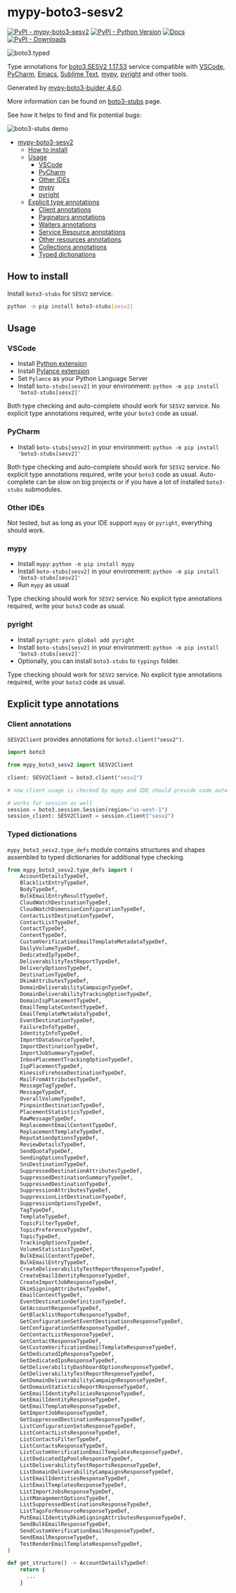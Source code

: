 # mypy-boto3-sesv2

[![PyPI - mypy-boto3-sesv2](https://img.shields.io/pypi/v/mypy-boto3-sesv2.svg?color=blue)](https://pypi.org/project/mypy-boto3-sesv2)
[![PyPI - Python Version](https://img.shields.io/pypi/pyversions/mypy-boto3-sesv2.svg?color=blue)](https://pypi.org/project/mypy-boto3-sesv2)
[![Docs](https://img.shields.io/readthedocs/mypy-boto3-builder.svg?color=blue)](https://mypy-boto3-builder.readthedocs.io/)
[![PyPI - Downloads](https://img.shields.io/pypi/dw/mypy-boto3-sesv2?color=blue)](https://pypistats.org/packages/mypy-boto3-sesv2)

![boto3.typed](https://github.com/vemel/mypy_boto3_builder/raw/master/logo.png)

Type annotations for
[boto3.SESV2 1.17.53](https://boto3.amazonaws.com/v1/documentation/api/1.17.53/reference/services/sesv2.html#SESV2) service
compatible with
[VSCode](https://code.visualstudio.com/),
[PyCharm](https://www.jetbrains.com/pycharm/),
[Emacs](https://www.gnu.org/software/emacs/),
[Sublime Text](https://www.sublimetext.com/),
[mypy](https://github.com/python/mypy),
[pyright](https://github.com/microsoft/pyright)
and other tools.

Generated by [mypy-boto3-buider 4.6.0](https://github.com/vemel/mypy_boto3_builder).

More information can be found on [boto3-stubs](https://pypi.org/project/boto3-stubs/) page.

See how it helps to find and fix potential bugs:

![boto3-stubs demo](https://github.com/vemel/mypy_boto3_builder/raw/master/demo.gif)

- [mypy-boto3-sesv2](#mypy-boto3-sesv2)
  - [How to install](#how-to-install)
  - [Usage](#usage)
    - [VSCode](#vscode)
    - [PyCharm](#pycharm)
    - [Other IDEs](#other-ides)
    - [mypy](#mypy)
    - [pyright](#pyright)
  - [Explicit type annotations](#explicit-type-annotations)
    - [Client annotations](#client-annotations)
    - [Paginators annotations](#paginators-annotations)
    - [Waiters annotations](#waiters-annotations)
    - [Service Resource annotations](#service-resource-annotations)
    - [Other resources annotations](#other-resources-annotations)
    - [Collections annotations](#collections-annotations)
    - [Typed dictionations](#typed-dictionations)

## How to install

Install `boto3-stubs` for `SESV2` service.

```bash
python -m pip install boto3-stubs[sesv2]
```

## Usage

### VSCode

- Install [Python extension](https://marketplace.visualstudio.com/items?itemName=ms-python.python)
- Install [Pylance extension](https://marketplace.visualstudio.com/items?itemName=ms-python.vscode-pylance)
- Set `Pylance` as your Python Language Server
- Install `boto-stubs[sesv2]` in your environment: `python -m pip install 'boto3-stubs[sesv2]'`

Both type checking and auto-complete should work for `SESV2` service.
No explicit type annotations required, write your `boto3` code as usual.

### PyCharm

- Install `boto-stubs[sesv2]` in your environment: `python -m pip install 'boto3-stubs[sesv2]'`

Both type checking and auto-complete should work for `SESV2` service.
No explicit type annotations required, write your `boto3` code as usual.
Auto-complete can be slow on big projects or if you have a lot of installed `boto3-stubs` submodules.

### Other IDEs

Not tested, but as long as your IDE support `mypy` or `pyright`, everything should work.

### mypy

- Install `mypy`: `python -m pip install mypy`
- Install `boto-stubs[sesv2]` in your environment: `python -m pip install 'boto3-stubs[sesv2]'`
- Run `mypy` as usual

Type checking should work for `SESV2` service.
No explicit type annotations required, write your `boto3` code as usual.

### pyright

- Install `pyright`: `yarn global add pyright`
- Install `boto-stubs[sesv2]` in your environment: `python -m pip install 'boto3-stubs[sesv2]'`
- Optionally, you can install `boto3-stubs` to `typings` folder.

Type checking should work for `SESV2` service.
No explicit type annotations required, write your `boto3` code as usual.

## Explicit type annotations

### Client annotations

`SESV2Client` provides annotations for `boto3.client("sesv2")`.

```python
import boto3

from mypy_boto3_sesv2 import SESV2Client

client: SESV2Client = boto3.client("sesv2")

# now client usage is checked by mypy and IDE should provide code auto-complete

# works for session as well
session = boto3.session.Session(region="us-west-1")
session_client: SESV2Client = session.client("sesv2")
```








### Typed dictionations

`mypy_boto3_sesv2.type_defs` module contains structures and shapes assembled
to typed dictionaries for additional type checking.

```python
from mypy_boto3_sesv2.type_defs import (
    AccountDetailsTypeDef,
    BlacklistEntryTypeDef,
    BodyTypeDef,
    BulkEmailEntryResultTypeDef,
    CloudWatchDestinationTypeDef,
    CloudWatchDimensionConfigurationTypeDef,
    ContactListDestinationTypeDef,
    ContactListTypeDef,
    ContactTypeDef,
    ContentTypeDef,
    CustomVerificationEmailTemplateMetadataTypeDef,
    DailyVolumeTypeDef,
    DedicatedIpTypeDef,
    DeliverabilityTestReportTypeDef,
    DeliveryOptionsTypeDef,
    DestinationTypeDef,
    DkimAttributesTypeDef,
    DomainDeliverabilityCampaignTypeDef,
    DomainDeliverabilityTrackingOptionTypeDef,
    DomainIspPlacementTypeDef,
    EmailTemplateContentTypeDef,
    EmailTemplateMetadataTypeDef,
    EventDestinationTypeDef,
    FailureInfoTypeDef,
    IdentityInfoTypeDef,
    ImportDataSourceTypeDef,
    ImportDestinationTypeDef,
    ImportJobSummaryTypeDef,
    InboxPlacementTrackingOptionTypeDef,
    IspPlacementTypeDef,
    KinesisFirehoseDestinationTypeDef,
    MailFromAttributesTypeDef,
    MessageTagTypeDef,
    MessageTypeDef,
    OverallVolumeTypeDef,
    PinpointDestinationTypeDef,
    PlacementStatisticsTypeDef,
    RawMessageTypeDef,
    ReplacementEmailContentTypeDef,
    ReplacementTemplateTypeDef,
    ReputationOptionsTypeDef,
    ReviewDetailsTypeDef,
    SendQuotaTypeDef,
    SendingOptionsTypeDef,
    SnsDestinationTypeDef,
    SuppressedDestinationAttributesTypeDef,
    SuppressedDestinationSummaryTypeDef,
    SuppressedDestinationTypeDef,
    SuppressionAttributesTypeDef,
    SuppressionListDestinationTypeDef,
    SuppressionOptionsTypeDef,
    TagTypeDef,
    TemplateTypeDef,
    TopicFilterTypeDef,
    TopicPreferenceTypeDef,
    TopicTypeDef,
    TrackingOptionsTypeDef,
    VolumeStatisticsTypeDef,
    BulkEmailContentTypeDef,
    BulkEmailEntryTypeDef,
    CreateDeliverabilityTestReportResponseTypeDef,
    CreateEmailIdentityResponseTypeDef,
    CreateImportJobResponseTypeDef,
    DkimSigningAttributesTypeDef,
    EmailContentTypeDef,
    EventDestinationDefinitionTypeDef,
    GetAccountResponseTypeDef,
    GetBlacklistReportsResponseTypeDef,
    GetConfigurationSetEventDestinationsResponseTypeDef,
    GetConfigurationSetResponseTypeDef,
    GetContactListResponseTypeDef,
    GetContactResponseTypeDef,
    GetCustomVerificationEmailTemplateResponseTypeDef,
    GetDedicatedIpResponseTypeDef,
    GetDedicatedIpsResponseTypeDef,
    GetDeliverabilityDashboardOptionsResponseTypeDef,
    GetDeliverabilityTestReportResponseTypeDef,
    GetDomainDeliverabilityCampaignResponseTypeDef,
    GetDomainStatisticsReportResponseTypeDef,
    GetEmailIdentityPoliciesResponseTypeDef,
    GetEmailIdentityResponseTypeDef,
    GetEmailTemplateResponseTypeDef,
    GetImportJobResponseTypeDef,
    GetSuppressedDestinationResponseTypeDef,
    ListConfigurationSetsResponseTypeDef,
    ListContactListsResponseTypeDef,
    ListContactsFilterTypeDef,
    ListContactsResponseTypeDef,
    ListCustomVerificationEmailTemplatesResponseTypeDef,
    ListDedicatedIpPoolsResponseTypeDef,
    ListDeliverabilityTestReportsResponseTypeDef,
    ListDomainDeliverabilityCampaignsResponseTypeDef,
    ListEmailIdentitiesResponseTypeDef,
    ListEmailTemplatesResponseTypeDef,
    ListImportJobsResponseTypeDef,
    ListManagementOptionsTypeDef,
    ListSuppressedDestinationsResponseTypeDef,
    ListTagsForResourceResponseTypeDef,
    PutEmailIdentityDkimSigningAttributesResponseTypeDef,
    SendBulkEmailResponseTypeDef,
    SendCustomVerificationEmailResponseTypeDef,
    SendEmailResponseTypeDef,
    TestRenderEmailTemplateResponseTypeDef,
)

def get_structure() -> AccountDetailsTypeDef:
    return {
      ...
    }
```
